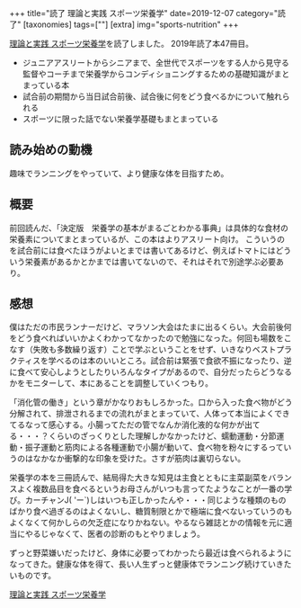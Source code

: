 +++
title="読了 理論と実践 スポーツ栄養学"
date=2019-12-07
category="読了"
[taxonomies]
tags=[""]
[extra]
img="sports-nutrition"
+++

[理論と実践 スポーツ栄養学](https://amzn.to/2QpF7iU)を読了しました。
2019年読了本47冊目。
	
* ジュニアアスリートからシニアまで、全世代でスポーツをする人から見守る監督やコーチまで栄養学からコンディショニングするための基礎知識がまとまっている本
* 試合前の期間から当日試合前後、試合後に何をどう食べるかについて触れられる
* スポーツに限った話でない栄養学基礎もまとまっている

## 読み始めの動機

趣味でランニングをやっていて、より健康な体を目指すため。

## 概要

前回読んだ、「決定版　栄養学の基本がまるごとわかる事典」は具体的な食材の栄養素についてまとまっているが、この本はよりアスリート向け。
こういうのを試合前には食べたほうがよいとまでは書いてあるけど、例えばトマトにはどういう栄養素があるかとかまでは書いてないので、それはそれで別途学ぶ必要あり。

## 感想

僕はただの市民ランナーだけど、マラソン大会はたまに出るくらい。大会前後何をどう食べればいいかよくわかってなかったので勉強になった。何回も場数をこなす（失敗も多数繰り返す）ことで学ぶということをせず、いきなりベストプラクティスを学べるのは本のいいところ。試合前は緊張で食欲不振になったり、逆に食べて安心しようとしたりいろんなタイプがあるので、自分だったらどうなるかをモニターして、本にあることを調整していくつもり。

「消化管の働き」という章がかなりおもしろかった。口から入った食べ物がどう分解されて、排泄されるまでの流れがまとまっていて、人体って本当によくできてるなって感心する。小腸ってただの管でなんか消化液的な何かが出てる・・・？くらいのざっくりとした理解しかなかったけど、蠕動運動・分節運動・振子運動と筋肉による各種運動で小腸が動いて、食べ物を粉々にするっていうのはなかなか衝撃的な印象を受けた。さすが筋肉は裏切らない。

栄養学の本を三冊読んで、結局得た大きな知見は主食とともに主菜副菜をバランスよく複数品目を食べるというお母さんがいつも言ってたようなことが一番の学び。カーチャンJ( 'ー`)しはいつも正しかったんや・・・同じような種類のものばかり食べ過ぎるのはよくないし、糖質制限とかで極端に食べないっていうのもよくなくて何かしらの欠乏症になりかねない。やるなら雑誌とかの情報を元に適当にやるじゃなくて、医者の診断のもとやりましょう。

ずっと野菜嫌いだったけど、身体に必要ってわかったら最近は食べられるようになってきた。健康な体を得て、長い人生ずっと健康体でランニング続けていきたいものです。

[理論と実践 スポーツ栄養学](https://amzn.to/2QpF7iU)
